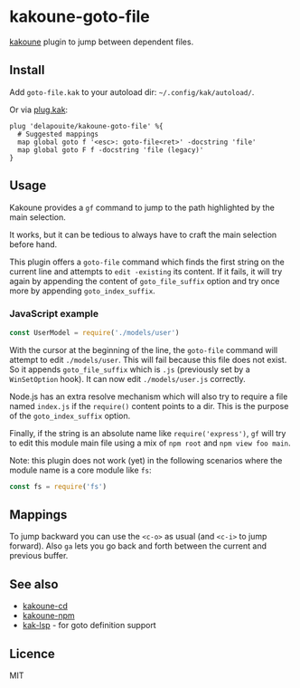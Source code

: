 # kakoune-goto-file

[kakoune](http://kakoune.org) plugin to jump between dependent files.

## Install

Add `goto-file.kak` to your autoload dir: `~/.config/kak/autoload/`.

Or via [plug.kak](https://github.com/andreyorst/plug.kak):

```
plug 'delapouite/kakoune-goto-file' %{
  # Suggested mappings
  map global goto f '<esc>: goto-file<ret>' -docstring 'file'
  map global goto F f -docstring 'file (legacy)'
}
```

## Usage

Kakoune provides a `gf` command to jump to the path highlighted by the main selection.

It works, but it can be tedious to always have to craft the main selection before hand.

This plugin offers a `goto-file` command which finds the first string on the current line
and attempts to `edit -existing` its content.
If it fails, it will try again by appending the content of `goto_file_suffix` option 
and try once more by appending `goto_index_suffix`.

### JavaScript example

```js
const UserModel = require('./models/user')
```

With the cursor at the beginning of the line, the `goto-file` command will attempt to edit
`./models/user`. This will fail because this file does not exist.
So it appends `goto_file_suffix` which is `.js` (previously set by a `WinSetOption` hook).
It can now edit `./models/user.js` correctly.

Node.js has an extra resolve mechanism which will also try to require a file named `index.js`
if the `require()` content points to a dir. This is the purpose of the `goto_index_suffix` option.

Finally, if the string is an absolute name like `require('express')`, `gf` will try to edit this
module main file using a mix of `npm root` and `npm view foo main`.

Note: this plugin does not work (yet) in the following scenarios where the module name is a core module
like `fs`:

```js
const fs = require('fs')
```

## Mappings

To jump backward you can use the `<c-o>` as usual (and `<c-i>` to jump forward).
Also `ga` lets you go back and forth between the current and previous buffer.

## See also

- [kakoune-cd](https://github.com/Delapouite/kakoune-cd)
- [kakoune-npm](https://github.com/Delapouite/kakoune-npm)
- [kak-lsp](https://github.com/ul/kak-lsp) - for goto definition support

## Licence

MIT
